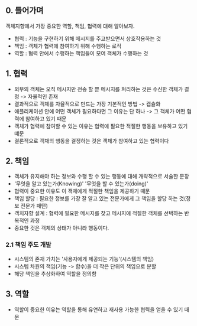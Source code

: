 ## 0. 들어가며
객체지향에서 가장 중요한 역할, 책임, 협력에 대해 알아보자.
- 협력 : 기능을 구현하기 위해 메시지를 주고받으면서 상호작용하는 것
- 책임 : 객체가 협력에 참여하기 위해 수행하는 로직
- 역할 : 협력 안에서 수행하는 책임들이 모여 객체가 수행하는 것

## 1. 협력
- 외부의 객체는 오직 메시지만 전송 할 뿐 메시지를 처리하는 것은 수신한 객체가 결정 -> 자율적인 존재
- 결과적으로 객체를 자율적으로 만드는 가장 기본적인 방법 -> 캡슐화
- 애플리케이션 안에 어떤 객체가 필요하다면 그 이유는 단 하나 -> 그 객체가 어떤 협력에 참여하고 있기 때문
- 객체가 협력에 참여할 수 있는 이유는 협력에 필요한 적절한 행동을 보유하고 있기 떄문
- 결론적으로 객채의 행동을 결정하는 것은 객체가 참여하고 있는 협력이다

## 2. 책임
- 객체가 유지해야 하는 정보와 수행 할 수 있는 행동에 대해 개략적으로 서술한 문장
- '무엇을 알고 있는가(Knowing)' '무엇을 할 수 있는가(doing)'
- 협력이 중요한 이유도 이 객체에게 적절한 책임을 제공하기 때문
- 책임 할당 : 필요한 정보를 가장 잘 알고 있는 전문가에게 그 책임을 할당 하는 것(정보 전문가 패턴)
- 객치자향 설계 : 협력에 필요한 메시지를 찾고 메시지에 적절한 객체를 선택하는 반복적인 과정
- 중요한 것은 객체의 상태가 아니라 행동이다.

### 2.1 책임 주도 개발
- 시스템의 존재 가치는 '사용자에게 제공되는 기능'(시스템의 책임)
- 시스템 차원의 책임(기능 -> 함수)을 더 작은 단위의 책임으로 분할
- 해당 책임을 추상화하여 역할을 정의함 

## 3. 역할
- 역할이 중요한 이유는 역할을 통해 유연하고 재사용 가능한 협력을 얻을 수 있기 때문
